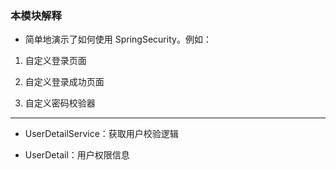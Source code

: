 ### 本模块解释

- 简单地演示了如何使用 SpringSecurity。例如：

1. 自定义登录页面

2. 自定义登录成功页面

3. 自定义密码校验器

---

- UserDetailService：获取用户校验逻辑

- UserDetail：用户权限信息

